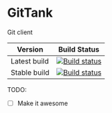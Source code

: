 # GitTank
Git client

Version | Build Status
------------ | -------------
Latest build | [![Build status](https://ci.appveyor.com/api/projects/status/a6t2412jpppsrern?svg=true)](https://ci.appveyor.com/project/Yuriy-Pelekh/gittank)
Stable build | [![Build status](https://ci.appveyor.com/api/projects/status/a6t2412jpppsrern/branch/main?svg=true)](https://ci.appveyor.com/project/Yuriy-Pelekh/gittank/branch/main)

TODO:
- [ ] Make it awesome
